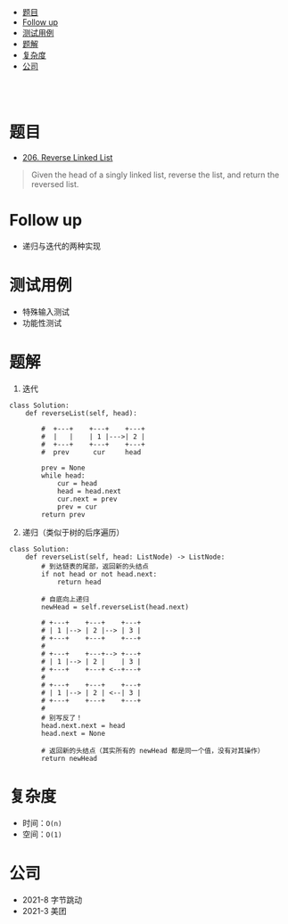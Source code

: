 - [题目](#题目)
- [Follow up](#follow-up)
- [测试用例](#测试用例)
- [题解](#题解)
- [复杂度](#复杂度)
- [公司](#公司)

</br></br>

# 题目
- [206. Reverse Linked List](https://leetcode.com/problems/reverse-linked-list/)
> Given the head of a singly linked list, reverse the list, and return the reversed list.

# Follow up
- 递归与迭代的两种实现

# 测试用例
- 特殊输入测试
- 功能性测试

# 题解
1. 迭代
```
class Solution:
    def reverseList(self, head):

        #  +---+    +---+    +---+
        #  |   |    | 1 |--->| 2 |
        #  +---+    +---+    +---+
        #  prev      cur     head 

        prev = None
        while head:
            cur = head
            head = head.next
            cur.next = prev
            prev = cur
        return prev
```
2. 递归（类似于树的后序遍历）
```
class Solution:
    def reverseList(self, head: ListNode) -> ListNode:
        # 到达链表的尾部，返回新的头结点
        if not head or not head.next:
            return head

        # 自底向上递归
        newHead = self.reverseList(head.next)

        # +---+    +---+    +---+
        # | 1 |--> | 2 |--> | 3 |
        # +---+    +---+    +---+
        #                        
        # +---+    +---+--> +---+
        # | 1 |--> | 2 |    | 3 |
        # +---+    +---+ <--+---+
        #                        
        # +---+    +---+    +---+
        # | 1 |--> | 2 | <--| 3 |
        # +---+    +---+    +---+
        # 
        # 别写反了！
        head.next.next = head
        head.next = None

        # 返回新的头结点（其实所有的 newHead 都是同一个值，没有对其操作）
        return newHead
```

# 复杂度
- 时间：`O(n)`
- 空间：`O(1)`

# 公司
- 2021-8 字节跳动
- 2021-3 美团